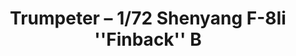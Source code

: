 ---
layout: product
title: "Trumpeter – 1/72 Shenyang F-8Ii ''Finback'' B"
price: "2900" 
desc: "N/A"
img_path: "/assets/img/TRU01610.jpg"
brand: "N/A"
available: false
special_offer: false
new: false
soon: false
cat: "010000"
subcat: "013400"
subsubcat: "0N/A"
sifra: "TRU01610"
popular: true
---